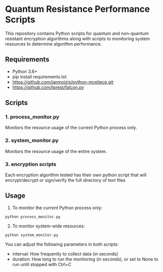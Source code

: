 # Quantum Resistance Performance Scripts

This repository contains Python scripts for quantum and non-quantum resistant encryption algorithms along with scripts to monitoring system resources to determine algorithm performance.

## Requirements

- Python 3.6+
- pip install requirements.txt
- https://github.com/janmojzis/python-mceliece.git
- https://github.com/tprest/falcon.py

## Scripts

### 1. process_monitor.py

Monitors the resource usage of the current Python process only.

### 2. system_monitor.py

Monitors the resource usage of the entire system.

### 3. encryption scripts

Each encryption algorithm tested has their own python script that will encrypt/decrypt or sign/verify the full directory of text files


## Usage

1. To monitor the current Python process only:

`python process_monitor.py`

2. To monitor system-wide resources:

`python system_monitor.py`

You can adjust the following parameters in both scripts:
- interval: How frequently to collect data (in seconds)
- duration: How long to run the monitoring (in seconds), or set to None to run until stopped with Ctrl+C

